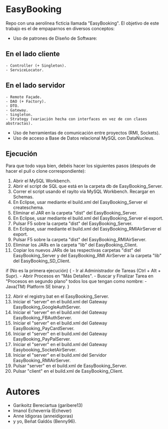 # EasyBooking

Repo con una aerolínea ficticia llamada "EasyBooking". El objetivo de este trabajo es el de empaparnos en diversos conceptos:

- Uso de patrones de Diseño de Software:

## En el lado cliente

	- Controller (+ Singleton).
	- ServiceLocator.

## En el lado servidor

	- Remote Façade.
	- DAO (+ Factory).
	- DTO.
	- Gateway.
	- Singleton.
	- Strategy (variación hecha con interfaces en vez de con clases abstractas).

- Uso de herramientas de comunicación entre proyectos (RMI, Sockets).
- Uso de acceso a Base de Datos relacional MySQL con DataNucleus.

## Ejecución

Para que todo vaya bien, debéis hacer los siguientes pasos (después de hacer el pull o clone correspondiente):

1) Abrir el MySQL Workbench.
2) Abrir el script de SQL que está en la carpeta db de EasyBooking_Server.
3) Correr el script usando el rayito vía MySQL Workbench. Recargar en Schemas.
4) En Eclipse, usar mediante el build.xml del EasyBooking_Server el createschema.
5) Eliminar el JAR en la carpeta "dist" del EasyBooking_Server.
6) En Eclipse, usar mediante el build.xml del EasyBooking_Server el export.
7) Pulsar F5 sobre la carpeta "dist" del EasyBooking_Server.
8) En Eclipse, usar mediante el build.xml del EasyBooking_RMIAirServer el export.
9) Pulsar F5 sobre la carpeta "dist" del EasyBooking_RMIAirServer.
10) Eliminar los JARs en la carpeta "lib" del EasyBooking_Client.
11) Copiar los nuevos JARs de las respectivas carpetas "dist" del EasyBooking_Server y del EasyBooking_RMI
AirServer a la carpeta "lib" del EasyBooking_SD_Client.

if (No es la primera ejecución)
{
	- Ir al Administrador de Tareas (Ctrl + Alt + Supr).
	- Abrir Procesos en "Más Detalles".
	- Buscar y Finalizar Tarea en "Procesos en segundo plano" todos los que tengan como nombre:
		- Java(TM) Platform SE binary.
}

12) Abrir el registry.bat en el EasyBooking_Server.
13) Iniciar el "server" en el build.xml del Gateway EasyBooking_GoogleAuthServer.
14) Iniciar el "server" en el build.xml del Gateway EasyBooking_FBAuthServer.
15) Iniciar el "server" en el build.xml del Gateway EasyBooking_PayCardServer.
16) Iniciar el "server" en el build.xml del Gateway EasyBooking_PayPalServer.
17) Iniciar el "server" en el build.xml del Gateway Easybooking_SocketAirServer.
18) Iniciar el "server" en el build.xml del Servidor EasyBooking_RMIAirServer.
19) Pulsar "server" en el build.xml de EasyBooking_Server.
20) Pulsar "client" en el build.xml de EasyBooking_Client.

# Autores

- Garikoitz Bereciartua (garibere13) 
- Imanol Echeverría (Echever)
- Anne Idigoras (anneidigoras)
- y yo, Beñat Galdós (Benny96). 